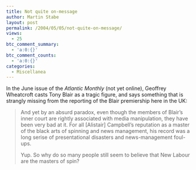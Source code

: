 ```yaml
---
title: Not quite on-message
author: Martin Stabe
layout: post
permalink: /2004/05/05/not-quite-on-message/
views:
  - 25
btc_comment_summary:
  - 'a:0:{}'
btc_comment_counts:
  - 'a:0:{}'
categories:
  - Miscellanea
---
```

In the June issue of the *Atlantic Monthly* (not yet online), Geoffrey Wheatcroft casts Tony Blair as a tragic figure, and says something that is strangly missing from the reporting of the Blair premiership here in the UK:  


> And yet by an absurd paradox, even though the members of Blair&#8217;s inner court are rightly associated with media manipulation, they have been very bad at it. For all [Alistair] Campbell&#8217;s reputation as a master of the black arts of spinning and news management, his record was a long serise of presentational disasters and news-management foul-ups.</p>
Yup. So why do so many people still seem to believe that New Labour are the masters of spin?